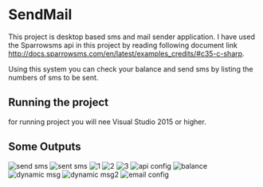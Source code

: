 # SendMail

This project is desktop based sms and mail sender application. I have used the Sparrowsms api in this project by reading following document link http://docs.sparrowsms.com/en/latest/examples_credits/#c35-c-sharp.

Using this system you can check your balance and send sms by listing the numbers of sms to be sent.

## Running the project
 for running project you will nee Visual Studio 2015 or higher.
 
## Some Outputs

![send sms](https://user-images.githubusercontent.com/30024247/85267731-59ec3300-b495-11ea-9c7f-eafe5eabdf40.PNG)
![sent sms](https://user-images.githubusercontent.com/30024247/85267742-5b1d6000-b495-11ea-815c-3bf441cf14c4.PNG)
![1](https://user-images.githubusercontent.com/30024247/85267743-5bb5f680-b495-11ea-9616-adb5476e9d31.PNG)
![2](https://user-images.githubusercontent.com/30024247/85267745-5c4e8d00-b495-11ea-9025-23692c2f04ef.PNG)
![3](https://user-images.githubusercontent.com/30024247/85267747-5ce72380-b495-11ea-9752-931663703706.PNG)
![api config](https://user-images.githubusercontent.com/30024247/85267752-5ce72380-b495-11ea-8c7a-49ca56f6d829.PNG)
![balance](https://user-images.githubusercontent.com/30024247/85267757-5d7fba00-b495-11ea-8be3-a75563ccfe8e.PNG)
![dynamic msg](https://user-images.githubusercontent.com/30024247/85267759-5e185080-b495-11ea-8af7-22a27c05943d.PNG)
![dynamic msg2](https://user-images.githubusercontent.com/30024247/85267762-5eb0e700-b495-11ea-996e-0b62f26f9361.PNG)
![email config](https://user-images.githubusercontent.com/30024247/85267767-5f497d80-b495-11ea-887f-49738a4a2b46.PNG)

